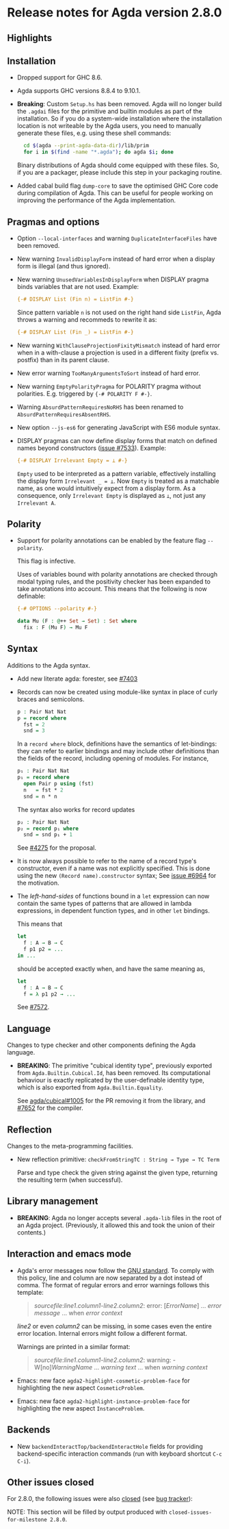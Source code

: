Release notes for Agda version 2.8.0
====================================

Highlights
----------

Installation
------------

* Dropped support for GHC 8.6.

* Agda supports GHC versions 8.8.4 to 9.10.1.

* **Breaking**: Custom `Setup.hs` has been removed.
  Agda will no longer build the `.agdai` files for the primitive and builtin modules
  as part of the installation.
  So if you do a system-wide installation where the installation location
  is not writeable by the Agda users, you need to manually generate these files,
  e.g. using these shell commands:
  ```sh
    cd $(agda --print-agda-data-dir)/lib/prim
    for i in $(find -name "*.agda"); do agda $i; done
  ```
  Binary distributions of Agda should come equipped with these files.
  So, if you are a packager, please include this step in your packaging routine.

* Added cabal build flag `dump-core` to save the optimised GHC Core code during
  compilation of Agda. This can be useful for people working on improving the
  performance of the Agda implementation.

Pragmas and options
-------------------

* Option `--local-interfaces` and warning `DuplicateInterfaceFiles` have been removed.

* New warning `InvalidDisplayForm` instead of hard error
  when a display form is illegal (and thus ignored).

* New warning `UnusedVariablesInDisplayForm` when DISPLAY pragma
  binds variables that are not used.
  Example:
  ```agda
  {-# DISPLAY List (Fin n) = ListFin #-}
  ```
  Since pattern variable `n` is not used on the right hand side `ListFin`,
  Agda throws a warning and recommeds to rewrite it as:
  ```agda
  {-# DISPLAY List (Fin _) = ListFin #-}
  ```

* New warning `WithClauseProjectionFixityMismatch` instead of hard error
  when in a with-clause a projection is used in a different fixity
  (prefix vs. postfix) than in its parent clause.

* New error warning `TooManyArgumentsToSort` instead of hard error.

* New warning `EmptyPolarityPragma` for POLARITY pragma without polarities.
  E.g. triggered by `{-# POLARITY F #-}`.

* Warning `AbsurdPatternRequiresNoRHS` has been renamed to
  `AbsurdPatternRequiresAbsentRHS`.

* New option `--js-es6` for generating JavaScript with ES6 module syntax.

* DISPLAY pragmas can now define display forms that match on defined names
  beyond constructors ([issue #7533](https://github.com/agda/agda/issues/7533)).
  Example:
  ```agda
  {-# DISPLAY Irrelevant Empty = ⊥ #-}
  ```
  `Empty` used to be interpreted as a pattern variable, effectively installing
  the display form `Irrelevant _ = ⊥`.
  Now `Empty` is treated as a matchable name, as one would intuitively expect
  from a display form.
  As a consequence, only `Irrelevant Empty` is displayed as `⊥`, not just any
  `Irrelevant A`.

Polarity
--------

* Support for polarity annotations can be enabled by the feature flag
  `--polarity`.

  This flag is infective.

  Uses of variables bound with polarity annotations are checked through modal
  typing rules, and the positivity checker has been expanded to take annotations
  into account. This means that the following is now definable:

  ```agda
  {-# OPTIONS --polarity #-}

  data Mu (F : @++ Set → Set) : Set where
    fix : F (Mu F) → Mu F
  ```

Syntax
------

Additions to the Agda syntax.

* Add new literate agda: forester, see [#7403](https://github.com/agda/agda/pull/7403)
* Records can now be created using module-like syntax in place of curly braces
  and semicolons.

  ```agda
  p : Pair Nat Nat
  p = record where
    fst = 2
    snd = 3
  ```

  In a `record where` block, definitions have the semantics of let-bindings: they
  can refer to earlier bindings and may include other definitions than the fields
  of the record, including opening of modules. For instance,

  ```agda
  p₁ : Pair Nat Nat
  p₁ = record where
    open Pair p using (fst)
    n   = fst * 2
    snd = n * n
  ```

  The syntax also works for record updates

  ```agda
  p₂ : Pair Nat Nat
  p₂ = record p₁ where
    snd = snd p₁ + 1
  ```

  See [#4275](https://github.com/agda/agda/issues/4275) for the proposal.

* It is now always possible to refer to the name of a record type's
  constructor, even if a name was not explicitly specified. This is done
  using the new `(Record name).constructor` syntax; See [issue
  #6964](https://github.com/agda/agda/issues/6964) for the motivation.

* The *left-hand-sides* of functions bound in a `let` expression can now
  contain the same types of patterns that are allowed in lambda
  expressions, in dependent function types, and in other `let` bindings.

  This means that

  ```agda
  let
    f : A → B → C
    f p1 p2 = ...
  in ...
  ```

  should be accepted exactly when, and have the same meaning as,

  ```agda
  let
    f : A → B → C
    f = λ p1 p2 → ...
  ```

  See [#7572](https://github.com/agda/agda/pull/7572).

Language
--------

Changes to type checker and other components defining the Agda language.

* **BREAKING**: The primitive "cubical identity type", previously
  exported from `Agda.Builtin.Cubical.Id`, has been removed. Its
  computational behaviour is exactly replicated by the user-definable
  identity type, which is also exported from `Agda.Builtin.Equality`.

  See [agda/cubical#1005](https://github.com/agda/cubical/pull/1005) for
  the PR removing it from the library, and
  [#7652](https://github.com/agda/agda/pull/7652) for the compiler.

Reflection
----------

Changes to the meta-programming facilities.

* New reflection primitive: `checkFromStringTC : String → Type → TC Term`

  Parse and type check the given string against the given type, returning
  the resulting term (when successful).


Library management
------------------

* **BREAKING**: Agda no longer accepts several `.agda-lib` files in the root
  of an Agda project.
  (Previously, it allowed this and took the union of their contents.)


Interaction and emacs mode
--------------------------

* Agda's error messages now follow the [GNU standard](https://www.gnu.org/prep/standards/html_node/Errors.html).
  To comply with this policy, line and column are now separated by a dot instead of comma.
  The format of regular errors and error warnings follows this template:

  > _sourcefile_:_line1_._column1_-_line2_._column2_: error: [_ErrorName_]
  > ...
  > _error message_
  > ...
  > when _error context_

  _line2_ or even _column2_ can be missing, in some cases even the entire error location.
  Internal errors might follow a different format.

  Warnings are printed in a similar format:

  > _sourcefile_:_line1_._column1_-_line2_._column2_: warning: -W[no]_WarningName_
  > ...
  > _warning text_
  > ...
  > when _warning context_

* Emacs: new face `agda2-highlight-cosmetic-problem-face`
  for highlighting the new aspect `CosmeticProblem`.

* Emacs: new face `agda2-highlight-instance-problem-face`
  for highlighting the new aspect `InstanceProblem`.


Backends
--------

* New `backendInteractTop/backendInteractHole` fields for providing backend-specific interaction commands (run with keyboard shortcut `C-c C-i`).

Other issues closed
-------------------

For 2.8.0, the following issues were also
[closed](https://github.com/agda/agda/issues?q=is%3Aissue+milestone%3A2.8.0+is%3Aclosed)
(see [bug tracker](https://github.com/agda/agda/issues)):

NOTE: This section will be filled by output produced with `closed-issues-for-milestone 2.8.0`.
